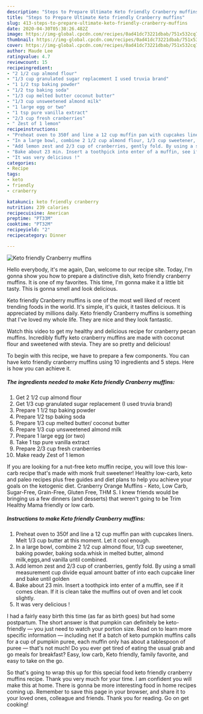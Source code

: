 ```yaml
---
description: "Steps to Prepare Ultimate Keto friendly Cranberry muffins"
title: "Steps to Prepare Ultimate Keto friendly Cranberry muffins"
slug: 413-steps-to-prepare-ultimate-keto-friendly-cranberry-muffins
date: 2020-04-30T05:38:26.482Z
image: https://img-global.cpcdn.com/recipes/0ad41dc73221dbab/751x532cq70/keto-friendly-cranberry-muffins-recipe-main-photo.jpg
thumbnail: https://img-global.cpcdn.com/recipes/0ad41dc73221dbab/751x532cq70/keto-friendly-cranberry-muffins-recipe-main-photo.jpg
cover: https://img-global.cpcdn.com/recipes/0ad41dc73221dbab/751x532cq70/keto-friendly-cranberry-muffins-recipe-main-photo.jpg
author: Maude Lee
ratingvalue: 4.7
reviewcount: 15
recipeingredient:
- "2 1/2 cup almond flour"
- "1/3 cup granulated sugar replacement I used truvia brand"
- "1 1/2 tsp baking powder"
- "1/2 tsp baking soda"
- "1/3 cup melted butter coconut butter"
- "1/3 cup unsweetened almond milk"
- "1 large egg or two"
- "1 tsp pure vanilla extract"
- "2/3 cup fresh cranberries"
- " Zest of 1 lemon"
recipeinstructions:
- "Preheat oven to 350f and line a 12 cup muffin pan with cupcakes liners. Melt 1/3 cup butter at this moment. Let it cool enough."
- "In a large bowl, combine 2 1/2 cup almond flour, 1/3 cup sweetener, baking powder, baking soda.whisk in melted butter, almond milk,eggs,and vanilla until combined."
- "Add lemon zest and 2/3 cup of cranberries, gently fold. By using a small measurement cup divide equal amount batter of into each cupcake liner and bake until golden"
- "Bake about 23 min. Insert a toothpick into enter of a muffin, see if it comes clean. If it is clean take the muffins out of oven and let cook slightly."
- "It was very delicious !"
categories:
- Recipe
tags:
- keto
- friendly
- cranberry

katakunci: keto friendly cranberry 
nutrition: 239 calories
recipecuisine: American
preptime: "PT33M"
cooktime: "PT32M"
recipeyield: "2"
recipecategory: Dinner

---
```



![Keto friendly Cranberry muffins](https://img-global.cpcdn.com/recipes/0ad41dc73221dbab/751x532cq70/keto-friendly-cranberry-muffins-recipe-main-photo.jpg)

Hello everybody, it's me again, Dan, welcome to our recipe site. Today, I'm gonna show you how to prepare a distinctive dish, keto friendly cranberry muffins. It is one of my favorites. This time, I'm gonna make it a little bit tasty. This is gonna smell and look delicious.

Keto friendly Cranberry muffins is one of the most well liked of recent trending foods in the world. It's simple, it's quick, it tastes delicious. It is appreciated by millions daily. Keto friendly Cranberry muffins is something that I've loved my whole life. They are nice and they look fantastic.

Watch this video to get my healthy and delicious recipe for cranberry pecan muffins. Incredibly fluffy keto cranberry muffins are made with coconut flour and sweetened with stevia. They are so pretty and delicious!


To begin with this recipe, we have to prepare a few components. You can have keto friendly cranberry muffins using 10 ingredients and 5 steps. Here is how you can achieve it.

<!--inarticleads1-->

##### The ingredients needed to make Keto friendly Cranberry muffins:

1. Get 2 1/2 cup almond flour
1. Get 1/3 cup granulated sugar replacement (I used truvia brand)
1. Prepare 1 1/2 tsp baking powder
1. Prepare 1/2 tsp baking soda
1. Prepare 1/3 cup melted butter/ coconut butter
1. Prepare 1/3 cup unsweetened almond milk
1. Prepare 1 large egg (or two)
1. Take 1 tsp pure vanilla extract
1. Prepare 2/3 cup fresh cranberries
1. Make ready  Zest of 1 lemon


If you are looking for a nut-free keto muffin recipe, you will love this low-carb recipe that&#39;s made with monk fruit sweetener! Healthy low-carb, keto and paleo recipes plus free guides and diet plans to help you achieve your goals on the ketogenic diet. Cranberry Orange Muffins - Keto, Low Carb, Sugar-Free, Grain-Free, Gluten Free, THM S. I knew friends would be bringing us a few dinners (and desserts) that weren&#39;t going to be Trim Healthy Mama friendly or low carb. 

<!--inarticleads2-->

##### Instructions to make Keto friendly Cranberry muffins:

1. Preheat oven to 350f and line a 12 cup muffin pan with cupcakes liners. Melt 1/3 cup butter at this moment. Let it cool enough.
1. In a large bowl, combine 2 1/2 cup almond flour, 1/3 cup sweetener, baking powder, baking soda.whisk in melted butter, almond milk,eggs,and vanilla until combined.
1. Add lemon zest and 2/3 cup of cranberries, gently fold. By using a small measurement cup divide equal amount batter of into each cupcake liner and bake until golden
1. Bake about 23 min. Insert a toothpick into enter of a muffin, see if it comes clean. If it is clean take the muffins out of oven and let cook slightly.
1. It was very delicious !


I had a fairly easy birth this time (as far as birth goes) but had some postpartum. The short answer is that pumpkin can definitely be keto-friendly — you just need to watch your portion size. Read on to learn more specific information — including net If a batch of keto pumpkin muffins calls for a cup of pumpkin puree, each muffin only has about a tablespoon of puree — that&#39;s not much! Do you ever get tired of eating the usual grab and go meals for breakfast? Easy, low carb, Keto friendly, family favorite, and easy to take on the go. 

So that's going to wrap this up for this special food keto friendly cranberry muffins recipe. Thank you very much for your time. I am confident you will make this at home. There is gonna be more interesting food in home recipes coming up. Remember to save this page in your browser, and share it to your loved ones, colleague and friends. Thank you for reading. Go on get cooking!
